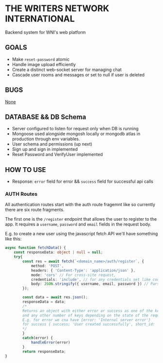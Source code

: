 # THE WRITERS NETWORK INTERNATIONAL
Backend system for WNI's web platform

## GOALS

- Make `reset-password` atomic
- Handle image upload efficiently
- Create a distinct web-socket server for managing chat
- Cascade user rooms and messages or set to null if user is deleted

## BUGS
[None](https://adeyemiabiade.vercel.app)

## DATABASE && DB Schema

- Server configured to listen for request only when DB is running
- Mongoose used alongside mongosh locally or mongodb atlas in production through env variables.
- User schema and permissions (up next)
- Sign up and sign in implemented
- Reset Password and VerifyUser implemented

## HOW TO USE
- Response: `error` field for error && `success` field for successful api calls


### AUTH Routes
All authentication routes start with the auth route fragemnt like so currently there are six route fragments.

The first one is the `/register` endpoint that allows the user to register to the app.
It requires a `username`, `password` and `email` fields in the request body.

E.g. to create a new user using the javascript fetch API we'll have something like this:
```ts
async function fetchData() {
    const responseData: object | null = null;
    try{
        const res = await fetch(`<domain_name>/auth/register`, {
            method: 'POST',
            headers: { 'Content-Type': 'application/json' },
            mode: 'cors' // For cross-site request,
            credentials: 'include', // for any credentials set like cookie, though there is none for now.
            body: JSON.stringify({ username, email, password }) // Parse user data as json
        });

        const data = await res.json();
        responseData = data;
        /* 
        Returns an object with either error or success as one of the keys 
        and any other number of keys depending on the state of the request.
        E.g. for error we cna have {error: 'Internal server error'}
        for success { success; 'User created successfully', short_id: 'SDFH12hhxddeifAS803NSFIGFhsdf' }
        */
        }
        catch(error) {
            handleError(error)
        }
        return responseData;
}
```